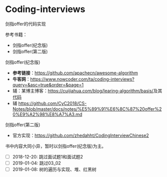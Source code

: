 # Coding-interviews

剑指offer的代码实现

参考书籍：

* 剑指offer(纪念版)
* 剑指offer(第二版)

剑指offer(纪念版)

* **参考链接**：<https://github.com/apachecn/awesome-algorithm>
* **牛客网**：<https://www.nowcoder.com/ta/coding-interviews?query=&asc=true&order=&page=1>
* 辅：某博主博客：<https://cuijiahua.com/blog/learing-algorithm/basis/>及其[代码](https://github.com/Jack-Cherish/LeetCode)
* 辅 <https://github.com/CyC2018/CS-Notes/blob/master/docs/notes/%E5%89%91%E6%8C%87%20offer%20%E9%A2%98%E8%A7%A3.md>

剑指offer(第二版)

* 官方实现：<https://github.com/zhedahht/CodingInterviewChinese2>

书中内容大同小异，暂时以剑指offer(纪念版)为主。

* [ ] 2018-12-20: 跳过面试题1和面试题2
* [ ] 2019-01-04: 跳过03_02
* [ ] 2019-01-08: 树的遍历与实现、堆、红黑树
